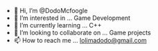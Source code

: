 - 👋 Hi, I’m @DodoMcfoogle
- 👀 I’m interested in ... Game Development
- 🌱 I’m currently learning ... C++
- 💞️ I’m looking to collaborate on ... Game projects
- 📫 How to reach me ... lolimadodo@gmail.com


